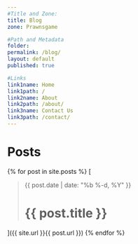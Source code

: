 ```yaml
---
#Title and Zone:
title: Blog
zone: Prawnsgame

#Path and Metadata
folder:
permalink: /blog/
layout: default
published: true

#Links
link1name: Home
link1path: /
link2name: About
link2path: /about/
link3name: Contact Us
link3path: /contact/
---
```


Posts
=====

{% for post in site.posts %}
[
 > {{ post.date | date: "%b %-d, %Y" }}
 > 
 > {{ post.title }}
 > ================================================
]({{ site.url }}{{ post.url }})
{% endfor %}

<!--<p class="rss-subscribe">subscribe <a href="{{ "/feed.xml" | prepend: site.baseurl }}">via RSS</a></p>-->
